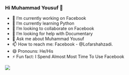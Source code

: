 ### Hi Muhammad Yousuf 👋






- 🔭 I’m currently working on Facebook
- 🌱 I’m currently learning Python
- 👯 I’m looking to collaborate on Facebook
- 🤔 I’m looking for help with Documentary
- 💬 Ask me about Muhammad Yousuf
- 📫 How to reach me: Facebook - @Lofarshahzadi.
- 😄 Pronouns: He/His
- ⚡ Fun fact: I Spend Almost Most Time To Use Facebook


<img src="https://github-readme-stats.vercel.app/api?username=MuhammadYousuf813&&show_icons=true&title_color=ffffff&icon_color=bb2acf&text_color=daf7dc&bg_color=151515">

